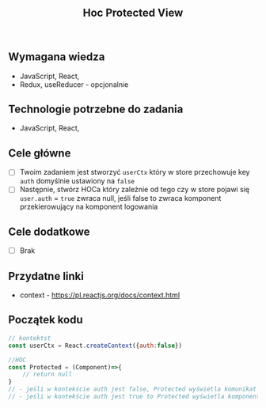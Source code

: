 <h2 align="center">Hoc Protected View</h2>

<br>

## Wymagana wiedza

- JavaScript, React, 
- Redux, useReducer - opcjonalnie

## Technologie potrzebne do zadania

- JavaScript, React,

## Cele główne
* [ ] Twoim zadaniem jest stworzyć `userCtx` który w store przechowuje key `auth` domyślnie ustawiony na `false`
* [ ] Następnie, stwórz HOCa który zależnie od tego czy w store pojawi się `user.auth` = `true` zwraca null, jeśli false
to zwraca komponent przekierowujący na komponent logowania
## Cele dodatkowe
* [ ] Brak

## Przydatne linki
- context - https://pl.reactjs.org/docs/context.html

## Początek kodu
```javascript
// kontektst
const userCtx = React.createContext({auth:false})

//HOC
const Protected = (Component)=>{
    // return null
}
// - jeśli w kontekście auth jest false, Protected wyświetla komunikat "Musisz pierwsze się zalogować"
// - jeśli w kontekście auth jest true to Protected wyświetla komponent
```



